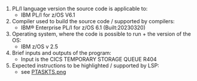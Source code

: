 1. PL/I language version the source code is applicable to:
    - IBM PL/I for z/OS V6.1
2. Compiler used to build the source code / supported by compilers:
    - IBM® Enterprise PL/I for z/OS  6.1      (Built:20230320)
3. Operating system, where the code is possible to run + the version of the OS:
    - IBM z/OS v 2.5
4. Brief inputs and outputs of the program:
    - Input is the CICS TEMPORARY STORAGE QUEUE R404
5. Expected instructions to be highlighted / supported by LSP:
    - see [PTASKTS.png](PTASKTS.png)

